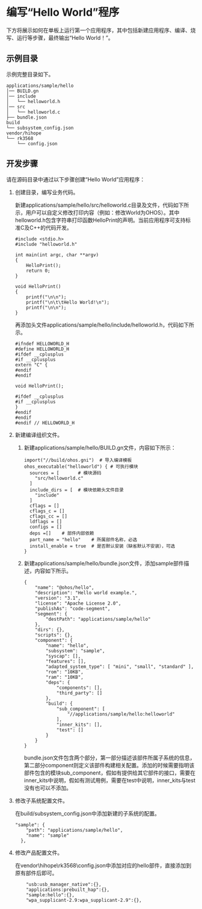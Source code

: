 # 编写“Hello World”程序


下方将展示如何在单板上运行第一个应用程序，其中包括新建应用程序、编译、烧写、运行等步骤，最终输出“Hello World！”。


## 示例目录

示例完整目录如下。

  
```
applications/sample/hello
│── BUILD.gn
│── include
│   └── helloworld.h
│── src
│   └── helloworld.c
├── bundle.json
build
└── subsystem_config.json
vendor/hihope
└── rk3568
    └── config.json
```


## 开发步骤

请在源码目录中通过以下步骤创建“Hello World”应用程序：

1. 创建目录，编写业务代码。

   新建applications/sample/hello/src/helloworld.c目录及文件，代码如下所示，用户可以自定义修改打印内容（例如：修改World为OHOS）。其中helloworld.h包含字符串打印函数HelloPrint的声明。当前应用程序可支持标准C及C++的代码开发。

     
   ```
   #include <stdio.h>
   #include "helloworld.h"
   
   int main(int argc, char **argv)
   {
       HelloPrint();
       return 0;
   }
   
   void HelloPrint()
   {
       printf("\n\n");
       printf("\n\t\tHello World!\n");
       printf("\n\n");
   }
   ```

   再添加头文件applications/sample/hello/include/helloworld.h，代码如下所示。

     
   ```
   #ifndef HELLOWORLD_H
   #define HELLOWORLD_H
   #ifdef __cplusplus
   #if __cplusplus
   extern "C" {
   #endif
   #endif
   
   void HelloPrint();
   
   #ifdef __cplusplus
   #if __cplusplus
   }
   #endif
   #endif
   #endif // HELLOWORLD_H
   ```

2. 新建编译组织文件。

   1. 新建applications/sample/hello/BUILD.gn文件，内容如下所示：
         
       ```
       import("//build/ohos.gni")  # 导入编译模板
       ohos_executable("helloworld") { # 可执行模块
         sources = [       # 模块源码
           "src/helloworld.c"
         ]
         include_dirs = [  # 模块依赖头文件目录
           "include" 
         ]
         cflags = []
         cflags_c = []
         cflags_cc = []
         ldflags = []
         configs = []
         deps =[]    # 部件内部依赖
         part_name = "hello"    # 所属部件名称，必选
         install_enable = true  # 是否默认安装（缺省默认不安装），可选
       }
       ```
   2. 新建applications/sample/hello/bundle.json文件，添加sample部件描述，内容如下所示。
         
       ```
       {
           "name": "@ohos/hello",
           "description": "Hello world example.",
           "version": "3.1",
           "license": "Apache License 2.0",
           "publishAs": "code-segment",
           "segment": {
               "destPath": "applications/sample/hello"
           },
           "dirs": {},
           "scripts": {},
           "component": {
               "name": "hello",
               "subsystem": "sample",
               "syscap": [],
               "features": [],
               "adapted_system_type": [ "mini", "small", "standard" ],
               "rom": "10KB",
               "ram": "10KB",
               "deps": {
                   "components": [],
                   "third_party": []
               },
               "build": {
                   "sub_component": [
                       "//applications/sample/hello:helloworld"
                   ],
                   "inner_kits": [],
                   "test": []
               }
           }
       }
       ```

       bundle.json文件包含两个部分，第一部分描述该部件所属子系统的信息，第二部分component则定义该部件构建相关配置。添加的时候需要指明该部件包含的模块sub_component，假如有提供给其它部件的接口，需要在inner_kits中说明，假如有测试用例，需要在test中说明，inner_kits与test没有也可以不添加。

3. 修改子系统配置文件。

   在build/subsystem_config.json中添加新建的子系统的配置。

     
   ```
   "sample": {
       "path": "applications/sample/hello",
       "name": "sample"
     },
   ```

4. 修改产品配置文件。

   在vendor\hihope\rk3568\config.json中添加对应的hello部件，直接添加到原有部件后即可。
     
   ```
       "usb:usb_manager_native":{},
       "applications:prebuilt_hap":{},
       "sample:hello":{},
       "wpa_supplicant-2.9:wpa_supplicant-2.9":{},
   ```
